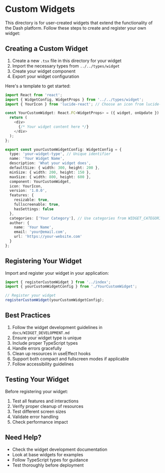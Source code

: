 # Custom Widgets

This directory is for user-created widgets that extend the functionality of the Dash platform. Follow these steps to create and register your own widget:

## Creating a Custom Widget

1. Create a new `.tsx` file in this directory for your widget
2. Import the necessary types from `../../types/widget`
3. Create your widget component
4. Export your widget configuration

Here's a template to get started:

```typescript
import React from 'react';
import { WidgetConfig, WidgetProps } from '../../types/widget';
import { YourIcon } from 'lucide-react'; // Choose an icon from lucide-react

const YourCustomWidget: React.FC<WidgetProps> = ({ widget, onUpdate }) => {
  return (
    <div>
      {/* Your widget content here */}
    </div>
  );
};

export const yourCustomWidgetConfig: WidgetConfig = {
  type: 'your-widget-type', // Unique identifier
  name: 'Your Widget Name',
  description: 'What your widget does',
  defaultSize: { width: 300, height: 200 },
  minSize: { width: 200, height: 150 },
  maxSize: { width: 800, height: 600 },
  component: YourCustomWidget,
  icon: YourIcon,
  version: '1.0.0',
  features: {
    resizable: true,
    fullscreenable: true,
    hasSettings: false
  },
  categories: ['Your Category'], // Use categories from WIDGET_CATEGORIES
  author: {
    name: 'Your Name',
    email: 'your@email.com',
    url: 'https://your-website.com'
  }
};
```

## Registering Your Widget

Import and register your widget in your application:

```typescript
import { registerCustomWidget } from '../index';
import { yourCustomWidgetConfig } from './YourCustomWidget';

// Register your widget
registerCustomWidget(yourCustomWidgetConfig);
```

## Best Practices

1. Follow the widget development guidelines in `docs/WIDGET_DEVELOPMENT.md`
2. Ensure your widget type is unique
3. Include proper TypeScript types
4. Handle errors gracefully
5. Clean up resources in useEffect hooks
6. Support both compact and fullscreen modes if applicable
7. Follow accessibility guidelines

## Testing Your Widget

Before registering your widget:

1. Test all features and interactions
2. Verify proper cleanup of resources
3. Test different screen sizes
4. Validate error handling
5. Check performance impact

## Need Help?

- Check the widget development documentation
- Look at base widgets for examples
- Follow TypeScript types for guidance
- Test thoroughly before deployment 